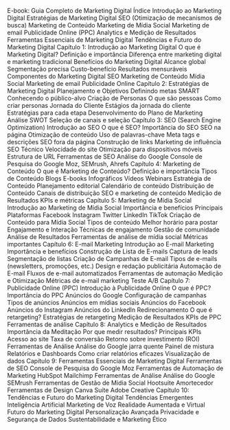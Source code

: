 E-book: Guia Completo de Marketing Digital
Índice
Introdução ao Marketing Digital
Estratégias de Marketing Digital
SEO (Otimização de mecanismos de busca)
Marketing de Conteúdo
Marketing de Mídia Social
Marketing de email
Publicidade Online (PPC)
Analytics e Medição de Resultados
Ferramentas Essenciais de Marketing Digital
Tendências e Futuro do Marketing Digital
Capítulo 1: Introdução ao Marketing Digital
O que é Marketing Digital?
Definição e importância
Diferença entre marketing digital e marketing tradicional
Benefícios do Marketing Digital
Alcance global
Segmentação precisa
Custo-benefício
Resultados mensuráveis
Componentes do Marketing Digital
SEO
Marketing de Conteúdo
Mídia Social
Marketing de email
Publicidade Online
Capítulo 2: Estratégias de Marketing Digital
Planejamento e Objetivos
Definindo metas SMART
Conhecendo o público-alvo
Criação de Personas
O que são pessoas
Como criar personas
Jornada do Cliente
Estágios da jornada do cliente
Estratégias para cada etapa
Desenvolvimento do Plano de Marketing
Análise SWOT
Seleção de canais e seleção
Capítulo 3: SEO (Search Engine Optimization)
Introdução ao SEO
O que é SEO?
Importância do SEO
SEO na página
Otimização de conteúdo
Uso de palavras-chave
Meta tags e descrições
SEO fora da página
Construção de links
Marketing de influência
SEO Técnico
Velocidade do site
Otimização para dispositivos móveis
Estrutura de URL
Ferramentas de SEO
Análise do Google
Console de Pesquisa do Google
Moz, SEMrush, Ahrefs
Capítulo 4: Marketing de Conteúdo
O que é Marketing de Conteúdo?
Definição e importância
Tipos de Conteúdo
Blogs
E-books
Infográficos
Vídeos
Webinars
Estratégia de Conteúdo
Planejamento editorial
Calendário de conteúdo
Distribuição de Conteúdo
Canais de distribuição
SEO e marketing de conteúdo
Medição de Resultados
KPIs e métricas
Capítulo 5: Marketing de Mídia Social
Introdução ao Marketing de Mídia Social
Importância e benefícios
Principais Plataformas
Facebook
Instagram
Twitter
LinkedIn
TikTok
Criação de Conteúdo para Mídia Social
Tipos de conteúdo
Melhor horário para postar
Engajamento e Interação
Técnicas de engajamento
Gestão de comunidade
Análise de Resultados
Ferramentas de análise de mídia social
Métricas importantes
Capítulo 6: E-mail Marketing
Introdução ao E-mail Marketing
Importância e benefícios
Construção de Lista de E-mails
Captura de leads
Segmentação de listas
Criação de Campanhas de E-mail
Tipos de e-mails (newsletters, promoções, etc.)
Design e redação publicitária
Automação de E-mail
Fluxos de e-mail automatizados
Ferramentas de automação
Medição e Otimização
Métricas de e-mail marketing
Teste A/B
Capítulo 7: Publicidade Online (PPC)
Introdução à Publicidade Online
O que é PPC?
Importância do PPC
Anúncios do Google
Configuração de campanhas
Tipos de anúncios
Anúncios em mídias sociais
Anúncios do Facebook
Anúncios do Instagram
Anúncios do LinkedIn
Redirecionamento
O que é retargeting?
Estratégias de retargeting
Medição de Resultados
KPIs de PPC
Ferramentas de análise
Capítulo 8: Analytics e Medição de Resultados
Importância da Meditação
Por que medir resultados?
Principais KPIs
Acesso ao site
Taxa de conversão
Retorno sobre investimento (ROI)
Ferramentas de Análise
Análise do Google
jarra quente
Painel de mistura
Relatórios e Dashboards
Como criar relatórios eficazes
Visualização de dados
Capítulo 9: Ferramentas Essenciais de Marketing Digital
Ferramentas de SEO
Console de Pesquisa do Google
Moz
Ferramentas de Automação de Marketing
HubSpot
Mailchimp
Ferramentas de Análise
Análise do Google
SEMrush
Ferramentas de Gestão de Mídia Social
Hootsuite
Amortecedor
Ferramentas de Design
Canva
Suíte Adobe Creative
Capítulo 10: Tendências e Futuro do Marketing Digital
Tendências Emergentes
Inteligência Artificial
Marketing de Voz
Realidade Aumentada e Virtual
Futuro do Marketing Digital
Personalização Avançada
Privacidade e Segurança de Dados
Sustentabilidade e Marketing Ético
